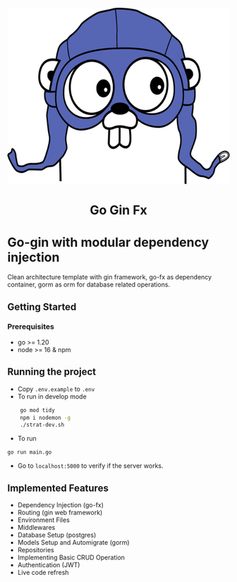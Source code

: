 <p align="center">
  <img src="/gopher.png" height="400">
  <h1 align="center">
   Go Gin Fx
  </h1>
</p>

# Go-gin with modular dependency injection

Clean architecture template with gin framework, go-fx as dependency container, gorm as orm for database related operations.

## Getting Started

### Prerequisites

- go >= 1.20
- node >= 16 & npm

## Running the project

- Copy `.env.example` to `.env`
- To run in develop mode

```sh
    go mod tidy
    npm i nodemon -g
    ./strat-dev.sh
```

- To run

```sh
go run main.go
```

- Go to `localhost:5000` to verify if the server works.

## Implemented Features

- Dependency Injection (go-fx)
- Routing (gin web framework)
- Environment Files
- Middlewares
- Database Setup (postgres)
- Models Setup and Automigrate (gorm)
- Repositories
- Implementing Basic CRUD Operation
- Authentication (JWT)
- Live code refresh


